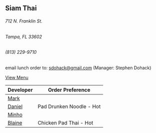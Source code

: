 ## Siam Thai
###### 712 N. Franklin St.
###### Tampa, FL 33602
###### (813) 229-9710

email lunch order to: sdohack@gmail.com
(Manager: Stephen Dohack)

[View Menu](http://www.si-am-thairestaurant.com/lunch-menu/)



Developer                                           | Order Preference
----------------------------------------------------|---------------------
[Mark](http://github.com/mark-smithtb)              | 
[Daniel](https://github.come/dtartaglia)            | Pad Drunken Noodle - Hot
[Minho](https://github.com/minhochoi)               | 
[Blaine](https://github.com/blainelawson )          | Chicken Pad Thai - Hot
